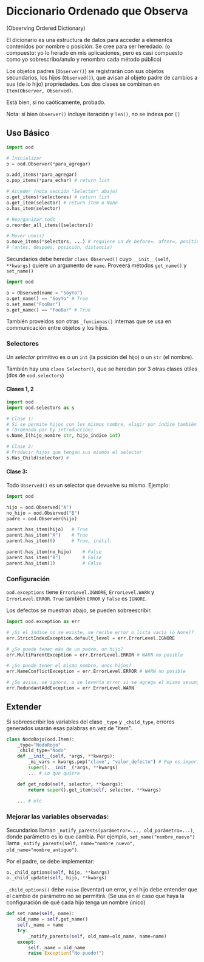 # Diccionario Ordenado que Observa 
(Observing Ordered Dictionary)

El dicionario es una estructura de datos para acceder a elementos contenidos por nombre o posición. Se cree para ser heredado. (o compuesto: yo lo herado en mis aplicaciones, pero es casi compuesto como yo sobrescribo/anulo y renombro cada método público)

Los objetos padres (`Observer()`) se registrarán con sus objetos secundarios, los hijos (`Observed()`), que avisan al objeto padre de cambios a sus (de lo hijo) propriedades. Los dos clases se combinan en `Item(Observer, Observed)`.

Está bien, si no caóticamente, probado.

Nota: si bien `Observer()` incluye iteración y `len()`, no se indexa por `[]`

## Uso Básico

```python
import ood

# Inicializar
o = ood.Observer(*para_agregar)

o.add_items(*para_agregar)
o.pop_items(*para_echar) # return list

# Acceder (nota sección "Selector" abajo)
o.get_items(*selectores) # return list
o.get_item(selector) # return item o None
o.has_item(selector)

# Reorganizar todo
o.reorder_all_items([selectors])

# Mover uno(s)
o.move_items(*selectors, ...) # requiere un de before=, after=, position=, distance=
# (antes, después, posición, distancia)
```

Secundarios debe heredar `class Observed()` cuyo `__init__(self, **kwargs)` quiere un argumento de `name`. Proveerá métodos `get_name()` y `set_name()`

```python
import ood

o = Observed(name = "SoyYo")
o.get_name() == "SoyYo" # True
o.set_name("FooBar")
o.get_name() == "FooBar" # True
```
También proveidos son otras  `_funcionas()` internas que se usa en communicación entre objetos y los hijos.

### Selectores

Un *selector* primitivo es o un `int` (la posición del hijo) o un `str` (el nombre).

También hay una `class Selector()`, que se heredan por 3 otras clases útiles (dos de `ood.selectors`)

#### Clases 1, 2

```python
import ood
import ood.selectors as s

# Clase 1:
# Si se permite hijos con los mismos nombre, eligir por índice también
# (Ordenado por by introducción)
s.Name_I(hijo_nombre str, hijo_índice int)

# Clase 2:
# Producir hijos que tengan sus mismos el selector
s.Has_Child(selector) # 
```

#### Clase 3:

Todo `Observed()` es un selector que devuelve su mismo. Ejemplo:
```python
import ood

hijo = ood.Observed("A")
no_hijo = ood.Observed("B")
padre = ood.Observer(hijo)

parent.has_item(hijo)   # True
parent.has_item("A")    # True
parent.has_item(0)      # True, inútil.

parent.has_item(no_hijo)    # False
parent.has_item("B")        # False
parent.has_item(1)          # False
```

### Configuración

`ood.exceptions` tiene `ErrorLevel.IGNORE`, `ErrorLevel.WARN` y `ErrorLevel.ERROR`. `True` también `ERROR` y `False` es `IGNORE`.

Los defectos se muestran abajo, se pueden sobreescribir.

```python
import ood.exception as err

# ¿Si el índice no se existe, se recibe error o lista vacía (o None)?
err.StrictIndexException.default_level = err.ErrorLevel.IGNORE

# ¿Se puede tener más de un padre, un hijo?
err.MultiParentException = err.ErrorLevel.ERROR # WARN no posible

# ¿Se puede tener el mismo nombre, unos hijos?
err.NameConflictException = err.ErrorLevel.ERROR # WARN no posible

# ¿Se avisa, se ignora, o se leventa error si se agrega el mismo secungadrio dos veces? 
err.RedundantAddException = err.ErrorLevel.WARN
```


## Extender

Si sobreescribir los variables del clase `_type` y `_child_type`, errores generados usarán esas palabras en vez de "item".

```python
class NodoRojo(ood.Item):
    _type="NodoRojo"
    _child_type="Nodo"
    def __init__(self, *args, **kwargs):
        _mi_vars = kwargs.pop("clave", "valor_defecto") # Pop es importante! No pasen cosas raras!
        super().__init__(*args, **kwargs)
        ... # Lo que quiera

    def get_nodo(self, selector, **kwargs):
        return super().get_item(self, selector, **kwargs)
    
    ... # etc
```

### Mejorar las variables observadas:

Secundarios llaman `_notify_parents(parámetror=..., old_parámetro=...)`, donde parámetro es lo que cambia.
Por ejemplo, `set_name("nombre_nuevo")` llama `_notify_parents(self, name="nombre_nuevo", old_name="nombre_antiguo")`.

Por el padre, se debe implementar:

```python
o._child_options(self, hijo, **kwargs) 
o._child_update(self, hijo, **kwargs)
```

`_child_options()` debe `raise` (leventar) un error, y el hijo debe entender que el cambio de parámetro no se permitirá. (Se usa en el caso que haya la configuración de qué cada hijo tenga un nombre único) 

```python
def set_name(self, name):
    old_name = self.get_name()
    self._name = name
    try:
        _notify_parents(self, old_name=old_name, name=name)
    except:
        self._name = old_name
        raise Exception("No puedo!")
```
